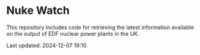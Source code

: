 # Nuke Watch

This repository includes code for retrieving the latest information available on the output of EDF nuclear power plants in the UK.

Last updated: 2024-12-07 19:10
